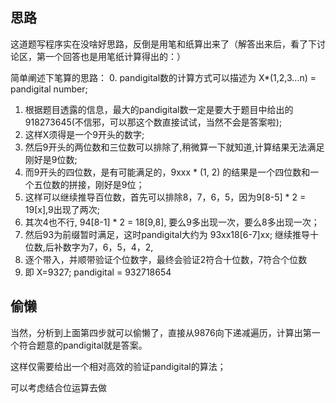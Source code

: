 ## 思路
这道题写程序实在没啥好思路，反倒是用笔和纸算出来了（解答出来后，看了下讨论区，第一个回答也是用笔纸计算得出的：）

简单阐述下笔算的思路：
0. pandigital数的计算方式可以描述为 X*(1,2,3...n) = pandigital number;
1.  根据题目透露的信息，最大的pandigital数一定是要大于题目中给出的918273645(不信邪，可以那这个数直接试试，当然不会是答案啦);
2. 这样X须得是一个9开头的数字;
3. 然后9开头的两位数和三位数可以排除了,稍微算一下就知道,计算结果无法满足刚好是9位数;
4. 而9开头的四位数，是有可能满足的，9xxx * (1, 2) 的结果是一个四位数和一个五位数的拼接，刚好是9位；
5. 这样可以继续推导百位数，首先可以排除8，7，6，5，因为9[8-5] * 2 = 19[x],9出现了两次;
6. 其次4也不行, 94[8-1] * 2 = 18[9,8], 要么9多出现一次，要么8多出现一次；
7. 然后93为前缀暂时满足，这时pandigital大约为 93xx18[6-7]xx; 继续推导十位数,后补数字为7，6，5，4，2,
8. 逐个带入，并顺带验证个位数字，最终会验证2符合十位数，7符合个位数
9. 即 X=9327; pandigital = 932718654

## 偷懒

当然，分析到上面第四步就可以偷懒了，直接从9876向下递减遍历，计算出第一个符合题意的pandigital就是答案。

这样仅需要给出一个相对高效的验证pandigital的算法；

可以考虑结合位运算去做

